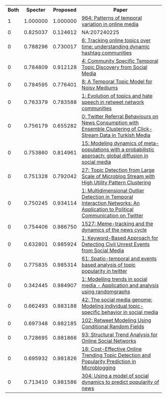 <html><table><tr>
<th>Both</th>
<th>Specter</th>
<th>Proposed</th>
<th>Paper</th>
</tr>
<tr>
<td>1</td>
<td>1.000000</td>
<td>1.000000</td>
<td><a href="https://www.semanticscholar.org/paper/a4229cd9b29c1623339b37f515ae858b6ac873b7">964: Patterns of temporal variation in online media</a></td>
</tr>
<tr>
<td>0</td>
<td>0.825037</td>
<td>0.124612</td>
<td>NA:207240225</td>
</tr>
<tr>
<td>0</td>
<td>0.788296</td>
<td>0.730017</td>
<td><a href="https://www.semanticscholar.org/paper/1cf2b24c584432e45136841f75625ba871c21be9">6: Tracking online topics over time: understanding dynamic hashtag communities</a></td>
</tr>
<tr>
<td>0</td>
<td>0.784809</td>
<td>0.912128</td>
<td><a href="https://www.semanticscholar.org/paper/a4f07c202760fc37344131ffdfc9c4f89dcf7c81">4: Community Specific Temporal Topic Discovery from Social Media</a></td>
</tr>
<tr>
<td>0</td>
<td>0.784595</td>
<td>0.776401</td>
<td><a href="https://www.semanticscholar.org/paper/fe9fb6347fb4033f6baeb21f4176363d09373b93">8: A Temporal Topic Model for Noisy Mediums</a></td>
</tr>
<tr>
<td>0</td>
<td>0.763379</td>
<td>0.783588</td>
<td><a href="https://www.semanticscholar.org/paper/78e60b2c2d37107b083ad23a6251df8a1a0721f0">1: Evolution of topics and hate speech in retweet network communities</a></td>
</tr>
<tr>
<td>0</td>
<td>0.756179</td>
<td>0.655282</td>
<td><a href="https://www.semanticscholar.org/paper/537e495b00079a45295537ef4756854eb4de9a69">0: Twitter Referral Behaviours on News Consumption with Ensemble Clustering of Click-Stream Data in Turkish Media</a></td>
</tr>
<tr>
<td>0</td>
<td>0.753860</td>
<td>0.814961</td>
<td><a href="https://www.semanticscholar.org/paper/6ee3b685def71b4f504fd5cfc2dee0660eddb179">15: Modeling dynamics of meta-populations with a probabilistic approach: global diffusion in social media</a></td>
</tr>
<tr>
<td>0</td>
<td>0.751328</td>
<td>0.792042</td>
<td><a href="https://www.semanticscholar.org/paper/48cd5b17fe085e1224c55c5fc0dc21eccf893245">27: Topic Detection from Large Scale of Microblog Stream with High Utility Pattern Clustering</a></td>
</tr>
<tr>
<td>0</td>
<td>0.750245</td>
<td>0.934114</td>
<td><a href="https://www.semanticscholar.org/paper/710151836dba14cf03a3b23821e3b13f43e1e988">1: Multidimensional Outlier Detection in Temporal Interaction Networks: An Application to Political Communication on Twitter</a></td>
</tr>
<tr>
<td>0</td>
<td>0.754406</td>
<td>0.986750</td>
<td><a href="https://www.semanticscholar.org/paper/db12c246207464154f8ac24bc16633400e01c056">1527: Meme-tracking and the dynamics of the news cycle</a></td>
</tr>
<tr>
<td>0</td>
<td>0.632801</td>
<td>0.985924</td>
<td><a href="https://www.semanticscholar.org/paper/78828e5b48b84d094b73b463591373fd995173f8">1: Keyword-Based Approach for Detecting Civil Unrest Events from Social Media</a></td>
</tr>
<tr>
<td>0</td>
<td>0.775835</td>
<td>0.985314</td>
<td><a href="https://www.semanticscholar.org/paper/66081e400769dcbd44757fe0a39c42bfbe5ddc5b">61: Spatio-temporal and events based analysis of topic popularity in twitter</a></td>
</tr>
<tr>
<td>0</td>
<td>0.342445</td>
<td>0.984907</td>
<td><a href="https://www.semanticscholar.org/paper/d5d2ac5e1dd4019b04b2dd086912098166036dbd">1: Modelling trends in social media - Application and analysis using randomgraphs</a></td>
</tr>
<tr>
<td>0</td>
<td>0.662493</td>
<td>0.983188</td>
<td><a href="https://www.semanticscholar.org/paper/339caf107edc8e28377abc619073bd7c52053c14">42: The social media genome: Modeling individual topic-specific behavior in social media</a></td>
</tr>
<tr>
<td>0</td>
<td>0.697348</td>
<td>0.982185</td>
<td><a href="https://www.semanticscholar.org/paper/1195c6a6a2894e0ecdbf1e7bcdd3ba3cd5e743f9">102: Retweet Modeling Using Conditional Random Fields</a></td>
</tr>
<tr>
<td>0</td>
<td>0.728695</td>
<td>0.981866</td>
<td><a href="https://www.semanticscholar.org/paper/ca7db9695b96ac3121b2807163bffa584961a85f">93: Structural Trend Analysis for Online Social Networks</a></td>
</tr>
<tr>
<td>0</td>
<td>0.695932</td>
<td>0.981826</td>
<td><a href="https://www.semanticscholar.org/paper/dd6bc1512d823df7aea459553fd56277b6899708">18: Cost-Effective Online Trending Topic Detection and Popularity Prediction in Microblogging</a></td>
</tr>
<tr>
<td>0</td>
<td>0.713410</td>
<td>0.981586</td>
<td><a href="https://www.semanticscholar.org/paper/78a906fd6f0785509af980986f11fd84d851b20b">304: Using a model of social dynamics to predict popularity of news</a></td>
</tr>
</table></html>
